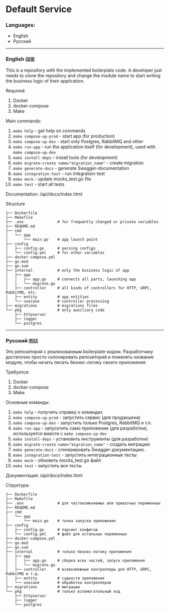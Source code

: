 # Default Service

### Languages:

- English
- Русский
<!-- - עִברִית -->

---

### English 🇬🇧

This is a repository with the implemented boilerplate code. A developer just needs to clone the repository and change the module name to start writing the business logic of their application.

Required:

1) Docker
2) docker-compose
3) Make

Main commands:

1) `make help` - get help on commands
2) `make compose-up-prod` - start app (for production)
3) `make compose-up-dev` - start only Postgres, RabbitMQ and other
4) `make run-app` - run the application itself (for development), used with `make compose-up-dev`
5) `make install-deps` - install tools (for development)
6) `make migrate-create name="migration_name"` - create migration
7) `make generate-docs` - generate Swagger-documentation
8) `make integration-test` - run integration-test
9) `make mock` - update mocks_test.go file
10) `make test` - start all tests

Documentation: /api/docs/index.html

Structure

```
├── Dockerfile
├── Makefile
├── .env               # for frequently changed or private variables
├── README.md
├── cmd
│   └── app
│       └── main.go    # app launch point 
├── config
│   ├── config.go      # parsing configs
│   └── config.yml     # for other variables
├── docker-compose.yml
├── go.mod
├── go.sum
├── internal           # only the business logic of app
│   ├── app
│   │   ├── app.go     # connects all parts, launching app
│   │   └── migrate.go
│   ├── controller     # all kinds of controllers for HTTP, GRPC, RabbitMQ, etc.
│   ├── entity         # app entities
│   └── usecase        # controller processing
├── migrations         # migrations files
└── pkg                # only auxiliary code
    ├── httpserver
    ├── logger
    └── postgres
```

---

### Русский 🇷🇺

Это репозиторий с реализованным boilerplate-кодом. Разработчику достаточно просто склонировать репозиторий и поменять название модуля, чтобы начать писать бизнес-логику своего приложения.

Требуется:

1) Docker
2) docker-compose
3) Make

Основные команды:

1) `make help` - получить справку о командах
2) `make compose-up-prod` - запустить сервис (для продакшена)
3) `make compose-up-dev` - запустить только Postgres, RabbitMQ и т.п.
4) `make run-app` -  запусктить само приложение (для разработки), используется вместе с `make compose-up-dev`
5) `make install-deps` - установить инструменты (для разработки)
6) `make migrate-create name="migration_name"` - создать миграцию
7) `make generate-docs` - сгенерировать Swagger-документацию. 
8) `make integration-test` - запустить интеграционные тесты 
9) `make mock` - обновить mocks_test.go файл
10) `make test` - запустить все тесты

Документация: /api/docs/index.html

Структура:

```
├── Dockerfile
├── Makefile
├── .env               # для частоизменяемых или приватных переменных
├── README.md
├── cmd
│   └── app
│       └── main.go    # точка запуска приложения 
├── config
│   ├── config.go      # парсинг конфигов
│   └── config.yml     # файл для остальных переменных
├── docker-compose.yml
├── go.mod
├── go.sum
├── internal           # только бизнес-логику приложения
│   ├── app
│   │   ├── app.go     # сборка всех частей, запуск приложения
│   │   └── migrate.go
│   ├── controller     # всевозможные контроллеры для HTTP, GRPC, RabbitMQ и т.д.
│   ├── entity         # сущности приложения
│   └── usecase        # обработка контроллеров
├── migrations         # миграции
└── pkg                # только вспомогательный код
    ├── httpserver
    ├── logger
    └── postgres
```

<!-- ---

### עִברִית 🇮🇱

זהו מאגר עם קוד boilerplate ממומש. מפתח יכול פשוט לשכפל את המאגר ולשנות את שם המודול כדי להתחיל לכתוב את הלוגיקה העסקית של היישום שלו.

דרישות:

1) Docker
2) docker-compose
3) Make

פקודות עיקריות:

1) make help - לקבלת עזרה על הפקודות
2) make compose-up-prod - להפעלת השירות (לסביבת ייצור)
3) make compose-up-dev - להפעלת Postgres, RabbitMQ וכו' בלבד
4) make run-app - הפעלת היישום עצמו (לפיתוח), משמש בשילוב עם make compose-up-dev
5) make install-deps - להתקנת כלים (לפיתוח)
6) make migrate-create name="migration_name" - ליצירת מיגרציה

מבנה:

```
├── Dockerfile
├── Makefile
├── .env               # למשתנים שמשתנים לעתים קרובות או משתנים פרטיים
├── README.md
├── cmd
│  └── app
│    └── main.go       # נקודת התחלה של היישום
├── config
│  ├── config.go       # ניתוח תצורה (parsing)
│  └── config.yml      # קובץ למשתנים אחרים
├── docker-compose.yml
├── go.mod
├── go.sum
├── internal           # רק הלוגיקה העסקית של היישום
│  ├── app
│  │  ├── app.go       # הרכבת כל החלקים, הפעלת היישום
│  │  └── migrate.go
│  ├── controller      # כל מיני בקרים (controllers) עבור HTTP, GRPC, RabbitMQ וכו'.
│  ├── entity          # ישויות (entities) של היישום
│  └── usecase         # טיפול בבקרים
├── migrations         # מיגרציות
└── pkg                # רק קוד עזר
  ├── httpserver
  ├── logger
  └── postgres
``` -->